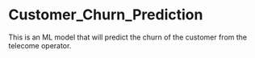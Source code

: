 # Customer_Churn_Prediction

This is an ML model that will predict the churn of the customer from the telecome operator.
